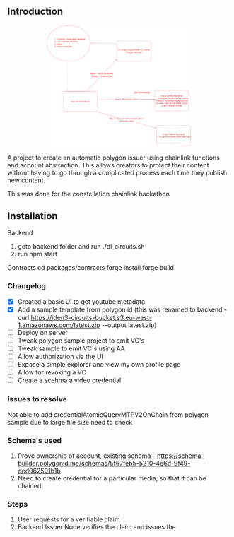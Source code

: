 ## Introduction

<div style="text-align:center;">
    <img src="./constellation.png" alt="Alt Text" width="65%">
</div>


A project to create an automatic polygon issuer using chainlink functions and account abstraction. This allows 
creators to protect their content without having to go through a complicated process each time they publish new content.

This was done for the constellation chainlink hackathon


## Installation

Backend
1. goto backend folder and run ./dl_circuits.sh
2. run npm start

Contracts
cd packages/contracts
forge install
forge build

### Changelog
- [x] Created a basic UI to get youtube metadata
- [x] Add a sample template from polygon id (this was renamed to backend - curl https://iden3-circuits-bucket.s3.eu-west-1.amazonaws.com/latest.zip --output latest.zip)
- [ ] Deploy on server
- [ ] Tweak polygon sample project to emit VC's
- [ ] Tweak sample to emit VC's using AA
- [ ] Allow authorization via the UI
- [ ] Expose a simple explorer and view my own profile page
- [ ] Allow for revoking a VC
- [ ] Create a scehma a video credential

### Issues to resolve
Not able to add credentialAtomicQueryMTPV2OnChain from polygon sample due to large file size need to check

### Schema's used 
1. Prove ownership of account, existing schema - https://schema-builder.polygonid.me/schemas/5f67feb5-5210-4e6d-9f49-ded962501b1b
2. Need to create credential for a particular media, so that it can be chained


### Steps
1. User requests for a verifiable claim
2. Backend Issuer Node verifies the claim and issues the 